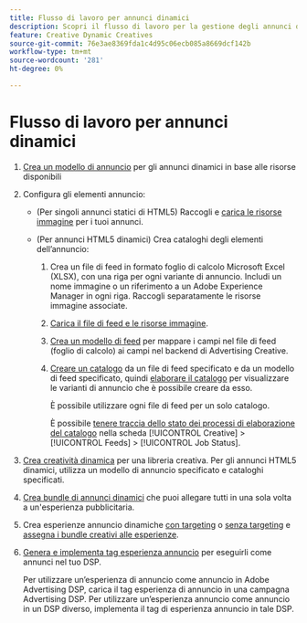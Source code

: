 ```yaml
---
title: Flusso di lavoro per annunci dinamici
description: Scopri il flusso di lavoro per la gestione degli annunci dinamici.
feature: Creative Dynamic Creatives
source-git-commit: 76e3ae8369fda1c4d95c06ecb085a8669dcf142b
workflow-type: tm+mt
source-wordcount: '281'
ht-degree: 0%

---
```


# Flusso di lavoro per annunci dinamici

1. [Crea un modello di annuncio](/help/creative/ad-templates/ad-template-manage.md) per gli annunci dinamici in base alle risorse disponibili

1. Configura gli elementi annuncio:

   * (Per singoli annunci statici di HTML5) Raccogli e [carica le risorse immagine](/help/creative/feeds/asset-manage.md) per i tuoi annunci.

   * (Per annunci HTML5 dinamici) Crea cataloghi degli elementi dell’annuncio:

      1. Crea un file di feed in formato foglio di calcolo Microsoft Excel (XLSX), con una riga per ogni variante di annuncio. Includi un nome immagine o un riferimento a un Adobe Experience Manager in ogni riga. Raccogli separatamente le risorse immagine associate.

      1. [Carica il file di feed e le risorse immagine](/help/creative/feeds/asset-manage.md).

      1. [Crea un modello di feed](/help/creative/feeds/feed-template-manage.md) per mappare i campi nel file di feed (foglio di calcolo) ai campi nel backend di Advertising Creative.

      1. [Creare un catalogo](/help/creative/feeds/catalog-manage.md#feed-catalog-create) da un file di feed specificato e da un modello di feed specificato, quindi [elaborare il catalogo](/help/creative/feeds/catalog-manage.md#feed-catalog-process) per visualizzare le varianti di annuncio che è possibile creare da esso.

         È possibile utilizzare ogni file di feed per un solo catalogo.

         È possibile [tenere traccia dello stato dei processi di elaborazione del catalogo](/help/creative/feeds/job-status-track.md) nella scheda [!UICONTROL Creative] > [!UICONTROL Feeds] > [!UICONTROL Job Status].

1. [Crea creatività dinamica](/help/creative/creative-libraries/creative-add-dynamic.md) per una libreria creativa. Per gli annunci HTML5 dinamici, utilizza un modello di annuncio specificato e cataloghi specificati.

1. [Crea bundle di annunci dinamici](/help/creative/creative-libraries/bundle-manage.md) che puoi allegare tutti in una sola volta a un&#39;esperienza pubblicitaria.

1. Crea esperienze annuncio dinamiche [con targeting](/help/creative/experiences/experience-create-targeting.md) o [senza targeting](/help/creative/experiences/experience-create-no-targeting.md) e [assegna i bundle creativi alle esperienze](/help/creative/experiences/experience-assign-creative-bundles.md).

1. [Genera e implementa tag esperienza annuncio](/help/creative/experiences/experience-tag-export.md) per eseguirli come annunci nel tuo DSP.

   Per utilizzare un’esperienza di annuncio come annuncio in Adobe Advertising DSP, carica il tag esperienza di annuncio in una campagna Advertising DSP. Per utilizzare un’esperienza annuncio come annuncio in un DSP diverso, implementa il tag di esperienza annuncio in tale DSP.

